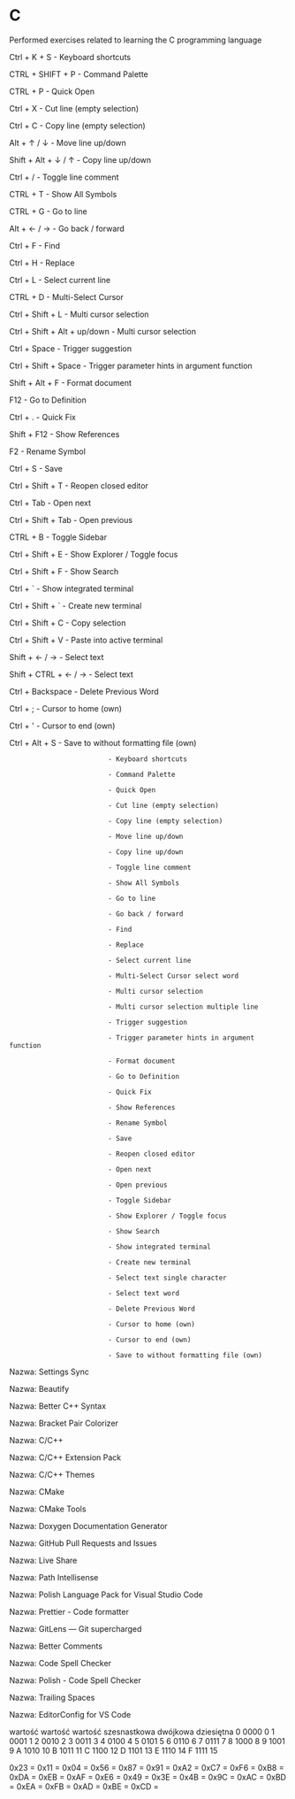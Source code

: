 # C

Performed exercises related to learning the C programming language

<!-- Skróty klawiszowe -->

Ctrl + K + S                 - Keyboard shortcuts

CTRL + SHIFT + P             - Command Palette

CTRL + P                     - Quick Open

Ctrl + X                     - Cut line (empty selection)

Ctrl + C                     - Copy line (empty selection)

Alt  + ↑ / ↓                 - Move line up/down

Shift + Alt + ↓ / ↑          - Copy line up/down

Ctrl + /                     - Toggle line comment

CTRL + T                     - Show All Symbols

CTRL + G                     - Go to line

Alt + ← / →                  - Go back / forward

Ctrl + F                     - Find

Ctrl + H                     - Replace

Ctrl + L                     - Select current line

CTRL + D                     - Multi-Select Cursor

Ctrl + Shift + L             - Multi cursor selection

Ctrl + Shift + Alt + up/down - Multi cursor selection

Ctrl + Space                 - Trigger suggestion

Ctrl + Shift + Space         - Trigger parameter hints in argument function

Shift + Alt + F              - Format document

F12                          - Go to Definition

Ctrl + .                     - Quick Fix

Shift + F12                  - Show References

F2                           - Rename Symbol

Ctrl + S                     - Save

Ctrl + Shift + T             - Reopen closed editor

Ctrl + Tab                   - Open next

Ctrl + Shift + Tab           - Open previous

CTRL + B                     - Toggle Sidebar

Ctrl + Shift + E             - Show Explorer / Toggle focus

Ctrl + Shift + F             - Show Search

Ctrl + `                     - Show integrated terminal

Ctrl + Shift + `             - Create new terminal

Ctrl + Shift + C             - Copy selection

Ctrl + Shift + V             - Paste into active terminal

Shift + ← / →                - Select text

Shift + CTRL + ← / →         - Select text

Ctrl + Backspace             - Delete Previous Word

Ctrl + ;                     - Cursor to home (own)

Ctrl + '                     - Cursor to end (own)

Ctrl + Alt + S               - Save to without formatting file (own)

<!-- ---------------------------------------------------------------------- -->

                             - Keyboard shortcuts

                             - Command Palette

                             - Quick Open

                             - Cut line (empty selection)

                             - Copy line (empty selection)

                             - Move line up/down

                             - Copy line up/down

                             - Toggle line comment

                             - Show All Symbols

                             - Go to line

                             - Go back / forward

                             - Find

                             - Replace

                             - Select current line

                             - Multi-Select Cursor select word

                             - Multi cursor selection

                             - Multi cursor selection multiple line

                             - Trigger suggestion

                             - Trigger parameter hints in argument function

                             - Format document

                             - Go to Definition

                             - Quick Fix

                             - Show References

                             - Rename Symbol

                             - Save

                             - Reopen closed editor

                             - Open next

                             - Open previous

                             - Toggle Sidebar

                             - Show Explorer / Toggle focus

                             - Show Search

                             - Show integrated terminal

                             - Create new terminal

                             - Select text single character

                             - Select text word

                             - Delete Previous Word

                             - Cursor to home (own)

                             - Cursor to end (own)

                             - Save to without formatting file (own)

<!-- Zainstalowane dodatki do Visual studio code -->

Nazwa: Settings Sync

Nazwa: Beautify

Nazwa: Better C++ Syntax

Nazwa: Bracket Pair Colorizer

Nazwa: C/C++

Nazwa: C/C++ Extension Pack

Nazwa: C/C++ Themes

Nazwa: CMake

Nazwa: CMake Tools

Nazwa: Doxygen Documentation Generator

Nazwa: GitHub Pull Requests and Issues

Nazwa: Live Share

Nazwa: Path Intellisense

Nazwa: Polish Language Pack for Visual Studio Code

Nazwa: Prettier - Code formatter

Nazwa: GitLens — Git supercharged

Nazwa: Better Comments

Nazwa: Code Spell Checker

Nazwa: Polish - Code Spell Checker

Nazwa: Trailing Spaces

Nazwa: EditorConfig for VS Code


<!-- Tabelka konwersji szesnastkowej na dwójkową  i dziesiętną -->

wartość         wartość            wartość
szesnastkowa    dwójkowa           dziesiętna
0               0000               0
1               0001               1
2               0010               2
3               0011               3
4               0100               4
5               0101               5
6               0110               6
7               0111               7
8               1000               8
9               1001               9
A               1010               10
B               1011               11
C               1100               12
D               1101               13
E               1110               14
F               1111               15

0x23 = 
0x11 = 
0x04 = 
0x56 = 
0x87 = 
0x91 = 
0xA2 = 
0xC7 = 
0xF6 = 
0xB8 = 
0xDA = 
0xEB = 
0xAF = 
0xE6 = 
0x49 = 
0x3E = 
0x4B = 
0x9C = 
0xAC = 
0xBD = 
0xEA = 
0xFB = 
0xAD = 
0xBE = 
0xCD = 
